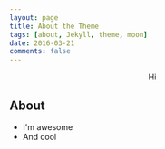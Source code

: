 ```yaml
---
layout: page
title: About the Theme
tags: [about, Jekyll, theme, moon]
date: 2016-03-21
comments: false
---
```


<center>Hi</center>

## About
* I'm awesome
* And cool
